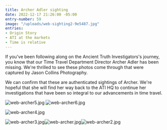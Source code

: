 ```yaml
---
title: Archer Adler sighting
date: 2022-12-17 21:26:00 -05:00
entry-number: 59
image: "/uploads/web-sighting2-9e5487.jpg"
entries:
- Origin Story
- ATI at the markets
- Time is relative
---
```


If you've been following along on the Ancient Truth Investigators's journey, you know that our Time Travel Department Director Archer Adler has been missing. We're thrilled to see these photos come through that were captured by Jason Collins Photography.

We can confirm that these are authenticated sightings of Archer. We're hopeful that she will find her way back to the ATI HQ to continue her investigations that have been so integral to our advancements in time travel. 

![web-archer5.jpg](/uploads/web-archer5.jpg)
![web-archer6.jpg](/uploads/web-archer6.jpg)

![web-archer4.jpg](/uploads/web-archer4.jpg)

![web-archer3.jpg](/uploads/web-archer3.jpg)![web-archer.jpg](/uploads/web-archer.jpg)![web-archer2.jpg](/uploads/web-archer2.jpg)